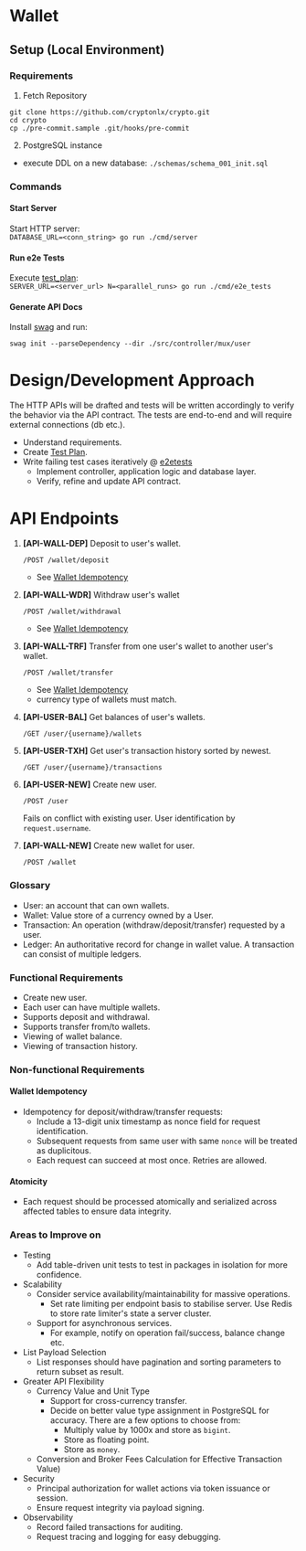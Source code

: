 # Wallet

## Setup (Local Environment)

### Requirements

1. Fetch Repository

``` /bin/sh
git clone https://github.com/cryptonlx/crypto.git
cd crypto
cp ./pre-commit.sample .git/hooks/pre-commit
```

2. PostgreSQL instance

- execute DDL on a new database: `./schemas/schema_001_init.sql`

### Commands

#### Start Server
Start HTTP server:\
`DATABASE_URL=<conn_string> go run ./cmd/server`

#### Run e2e Tests
Execute [test_plan](./test_plan.md):\
`SERVER_URL=<server_url> N=<parallel_runs> go run ./cmd/e2e_tests`

#### Generate API Docs

Install [swag](https://github.com/swaggo/swag) and run:

`swag init --parseDependency --dir ./src/controller/mux/user`

# Design/Development Approach

The HTTP APIs will be drafted and tests will be written accordingly to verify the behavior via the API contract.
The tests are end-to-end and will require external connections (db etc.).

- Understand requirements.
- Create [Test Plan](./test_plan.md).
- Write failing test cases iteratively @ [e2etests](./cmd/e2e_tests)
    - Implement controller, application logic and database layer.
    - Verify, refine and update API contract.

# API Endpoints

1. **[API-WALL-DEP]** Deposit to user's wallet.

   `/POST /wallet/deposit`

    - See [Wallet Idempotency](#wallet-idempotency)
2. **[API-WALL-WDR]** Withdraw user's wallet

   `/POST /wallet/withdrawal`

    - See [Wallet Idempotency](#wallet-idempotency)
3. **[API-WALL-TRF]** Transfer from one user's wallet to another user's wallet.

   `/POST /wallet/transfer`

    - See [Wallet Idempotency](#wallet-idempotency)
    - currency type of wallets must match.
4. **[API-USER-BAL]** Get balances of user's wallets.

   `/GET /user/{username}/wallets`

5. **[API-USER-TXH]** Get user's transaction history sorted by newest.

   `/GET /user/{username}/transactions`

6. **[API-USER-NEW]** Create new user.

   `/POST /user`

   Fails on conflict with existing user. User identification by `request.username`.
7. **[API-WALL-NEW]** Create new wallet for user.

   `/POST /wallet`

### Glossary

- User: an account that can own wallets.
- Wallet: Value store of a currency owned by a User.
- Transaction: An operation (withdraw/deposit/transfer) requested by a user.
- Ledger: An authoritative record for change in wallet value. A transaction can consist of multiple ledgers.

### Functional Requirements

- Create new user.
- Each user can have multiple wallets.
- Supports deposit and withdrawal.
- Supports transfer from/to wallets.
- Viewing of wallet balance.
- Viewing of transaction history.

### Non-functional Requirements

#### Wallet Idempotency

- Idempotency for deposit/withdraw/transfer requests:
    - Include a 13-digit unix timestamp as nonce field for request identification.
    - Subsequent requests from same user with same `nonce` will be treated as duplicitous.
    - Each request can succeed at most once. Retries are allowed.

#### Atomicity

- Each request should be processed atomically and serialized across affected tables to ensure data integrity.

### Areas to Improve on

- Testing
    - Add table-driven unit tests to test in packages in isolation for more confidence.
- Scalability
    - Consider service availability/maintainability for massive operations.
        - Set rate limiting per endpoint basis to stabilise server. Use Redis to store rate limiter's state a server
          cluster.
    - Support for asynchronous services.
        - For example, notify on operation fail/success, balance change etc.
- List Payload Selection
    - List responses should have pagination and sorting parameters to return subset as result.
- Greater API Flexibility
    - Currency Value and Unit Type
        - Support for cross-currency transfer.
        - Decide on better value type assignment in PostgreSQL for accuracy. There are a few options to choose from:
            - Multiply value by 1000x and store as `bigint`.
            - Store as floating point.
            - Store as `money`.
    - Conversion and Broker Fees Calculation for Effective Transaction Value)
- Security
    - Principal authorization for wallet actions via token issuance or session.
    - Ensure request integrity via payload signing.
- Observability
    - Record failed transactions for auditing.
    - Request tracing and logging for easy debugging.
